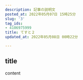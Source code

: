 ```yaml
---
description: 記事の説明文
posted_at: 2022年05月07日 15時25分
slug: '3'
tag_ids:
- 4106975999
title: てすと２
updated_at: 2022年05月08日 00時22分

---
```

## title
content

